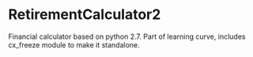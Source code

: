 # RetirementCalculator2
Financial calculator  based on python 2.7. 
Part of learning curve, includes cx_freeze  module to make it standalone.

